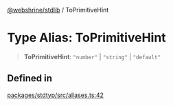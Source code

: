 [@webshrine/stdlib](../globals.md) / ToPrimitiveHint

# Type Alias: ToPrimitiveHint

> **ToPrimitiveHint**: `"number"` \| `"string"` \| `"default"`

## Defined in

[packages/stdtyp/src/aliases.ts:42](https://github.com/webshrine/webshrine/blob/8cedc3f2efca3108f17475a5ce8404715d0d24a5/packages/stdtyp/src/aliases.ts#L42)
